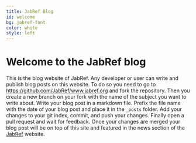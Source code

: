 ```yaml
---
title: JabRef Blog
id: welcome
bg: jabref-font
color: white
style: left
---
```


# Welcome to the JabRef blog

This is the blog website of JabRef.
Any developer or user can write and publish blog posts on this website.
To do so you need to go to <https://github.com/JabRef/www.jabref.org> and fork the repository.
Then you create a new branch on your fork with the name of the subject you want to write about.
Write your blog post in a markdown file.
Prefix the file name with the date of your blog post and place it in the `_posts` folder.
Add your changes to your git index, commit, and push your changes.
Finally open a pull request and wait for feedback.
Once your changes are merged your blog post will be on top of this site and featured in the news section of the [JabRef](../#news) website.
